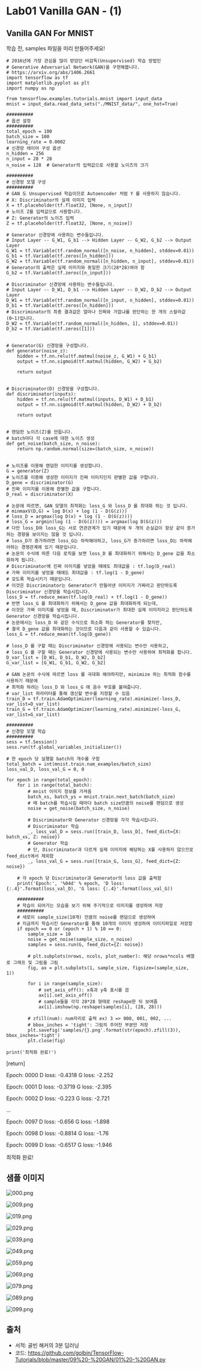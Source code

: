 # Lab01 Vanilla GAN - (1)

## Vanilla GAN For MNIST

학습 전, samples 파일을 미리 만들어주세요!


    # 2016년에 가장 관심을 많이 받았던 비감독(Unsupervised) 학습 방법인
    # Generative Adversarial Network(GAN)을 구현해봅니다.
    # https://arxiv.org/abs/1406.2661
    import tensorflow as tf
    import matplotlib.pyplot as plt
    import numpy as np
    
    from tensorflow.examples.tutorials.mnist import input_data
    mnist = input_data.read_data_sets("./MNIST_data/", one_hot=True)
    
    ##########
    # 옵션 설정
    ##########
    total_epoch = 100
    batch_size = 100
    learning_rate = 0.0002
    # 신경망 레이어 구성 옵션
    n_hidden = 256
    n_input = 28 * 28
    n_noise = 128  # Generator의 입력값으로 사용할 노이즈의 크기
    
    ##########
    # 신경망 모델 구성
    ##########
    # GAN 도 Unsupervised 학습이므로 Autoencoder 처럼 Y 를 사용하지 않습니다.
    # X: Discriminator의 실제 이미지 입력
    X = tf.placeholder(tf.float32, [None, n_input])
    # 노이즈 Z를 입력값으로 사용합니다.
    # Z: Generator의 노이즈 입력
    Z = tf.placeholder(tf.float32, [None, n_noise])
    
    # Generator 신경망에 사용하는 변수들입니다.
    # Input Layer -- G_W1, G_b1 --> Hidden Layer -- G_W2, G_b2 --> Output Layer
    G_W1 = tf.Variable(tf.random_normal([n_noise, n_hidden], stddev=0.01))
    G_b1 = tf.Variable(tf.zeros([n_hidden]))
    G_W2 = tf.Variable(tf.random_normal([n_hidden, n_input], stddev=0.01))
    # Generator의 출력은 실제 이미지와 동일한 크기(28*28)여야 함
    G_b2 = tf.Variable(tf.zeros([n_input]))
    
    # Discriminator 신경망에 사용하는 변수들입니다.
    # Input Layer -- D_W1, D_b1 --> Hidden Layer -- D_W2, D_b2 --> Output Layer
    D_W1 = tf.Variable(tf.random_normal([n_input, n_hidden], stddev=0.01))
    D_b1 = tf.Variable(tf.zeros([n_hidden]))
    # Discriminator의 최종 결과값은 얼마나 진짜와 가깝냐를 판단하는 한 개의 스칼라값(0~1)입니다.
    D_W2 = tf.Variable(tf.random_normal([n_hidden, 1], stddev=0.01))
    D_b2 = tf.Variable(tf.zeros([1]))
    
    
    # Generator(G) 신경망을 구성합니다.
    def generator(noise_z):
        hidden = tf.nn.relu(tf.matmul(noise_z, G_W1) + G_b1)
        output = tf.nn.sigmoid(tf.matmul(hidden, G_W2) + G_b2)
    
        return output
    
    
    # Discriminator(D) 신경망을 구성합니다.
    def discriminator(inputs):
        hidden = tf.nn.relu(tf.matmul(inputs, D_W1) + D_b1)
        output = tf.nn.sigmoid(tf.matmul(hidden, D_W2) + D_b2)
    
        return output
    
    
    # 랜덤한 노이즈(Z)를 만듭니다.
    # batch마다 각 case에 대한 노이즈 생성
    def get_noise(batch_size, n_noise):
        return np.random.normal(size=(batch_size, n_noise))
    
    
    # 노이즈를 이용해 랜덤한 이미지를 생성합니다.
    G = generator(Z)
    # 노이즈를 이용해 생성한 이미지가 진짜 이미지인지 판별한 값을 구합니다.
    D_gene = discriminator(G)
    # 진짜 이미지를 이용해 판별한 값을 구합니다.
    D_real = discriminator(X)
    
    # 논문에 따르면, GAN 모델의 최적화는 loss_G 와 loss_D 를 최대화 하는 것 입니다.
    # minmaxV(D,G) = log D(x) + log (1 - D(G(z)))
    # loss_D = argmax(log D(x) + log (1 - D(G(z))))
    # loss_G = argmin(log (1 - D(G(z)))) = argmax(log D(G(z)))
    # 다만 loss_D와 loss_G는 서로 연관관계가 있기 때문에 두 개의 손실값이 항상 같이 증가하는 경향을 보이지는 않을 것 입니다.
    # loss_D가 증가하려면 loss_G는 하락해야하고, loss_G가 증가하려면 loss_D는 하락해야하는 경쟁관계에 있기 때문입니다.
    # 논문의 수식에 따른 다음 로직을 보면 loss_D 를 최대화하기 위해서는 D_gene 값을 최소화하게 됩니다.
    # Discriminator에 진짜 이미지를 넣었을 때에도 최대값을 : tf.log(D_real)
    # 가짜 이미지를 넣었을 때에도 최대값을 : tf.log(1 - D_gene)
    # 갖도록 학습시키기 때문입니다.
    # 이것은 Discriminator는 Generator가 만들어낸 이미지가 가짜라고 판단하도록 Discriminator 신경망을 학습시킵니다.
    loss_D = tf.reduce_mean(tf.log(D_real) + tf.log(1 - D_gene))
    # 반면 loss_G 를 최대화하기 위해서는 D_gene 값을 최대화하게 되는데,
    # 이것은 가짜 이미지를 넣었을 때, Discriminator가 최대한 실제 이미지라고 판단하도록 Generator 신경망을 학습시킵니다.
    # 논문에서는 loss_D 와 같은 수식으로 최소화 하는 Generator를 찾지만,
    # 결국 D_gene 값을 최대화하는 것이므로 다음과 같이 사용할 수 있습니다.
    loss_G = tf.reduce_mean(tf.log(D_gene))
    
    # loss_D 를 구할 때는 Discriminator 신경망에 사용되는 변수만 사용하고,
    # loss_G 를 구할 때는 Generator 신경망에 사용되는 변수만 사용하여 최적화를 합니다.
    D_var_list = [D_W1, D_b1, D_W2, D_b2]
    G_var_list = [G_W1, G_b1, G_W2, G_b2]
    
    # GAN 논문의 수식에 따르면 loss 를 극대화 해야하지만, minimize 하는 최적화 함수를 사용하기 때문에
    # 최적화 하려는 loss_D 와 loss_G 에 음수 부호를 붙여줍니다.
    # var_list 파라미터를 통해 갱신할 변수를 지정할 수 있음
    train_D = tf.train.AdamOptimizer(learning_rate).minimize(-loss_D, var_list=D_var_list)
    train_G = tf.train.AdamOptimizer(learning_rate).minimize(-loss_G, var_list=G_var_list)
    
    ##########
    # 신경망 모델 학습
    ##########
    sess = tf.Session()
    sess.run(tf.global_variables_initializer())
    
    # 한 epoch 당 실행할 batch의 개수를 구함
    total_batch = int(mnist.train.num_examples/batch_size)
    loss_val_D, loss_val_G = 0, 0
    
    for epoch in range(total_epoch):
        for i in range(total_batch):
            # mnist 이미지 정보를 가져옴
            batch_xs, batch_ys = mnist.train.next_batch(batch_size)
            # 매 batch를 학습시킬 때마다 batch size만큼의 noise를 랜덤으로 생성
            noise = get_noise(batch_size, n_noise)
    
            # Discriminator와 Generator 신경망을 각각 학습시킵니다.
            # Discriminator 학습
            _, loss_val_D = sess.run([train_D, loss_D], feed_dict={X: batch_xs, Z: noise})
            # Generator 학습
            # 단, Discriminator과 다르게 실제 이미지에 해당하는 X를 사용하지 않으므로 feed_dict에서 제외함
            _, loss_val_G = sess.run([train_G, loss_G], feed_dict={Z: noise})
    
        # 각 epoch 당 Discriminator과 Generator의 loss 값을 출력함
        print('Epoch:', '%04d' % epoch, 'D loss: {:.4}'.format(loss_val_D), 'G loss: {:.4}'.format(loss_val_G))
    
        ##########
        # 학습이 되어가는 모습을 보기 위해 주기적으로 이미지를 생성하여 저장
        ##########
        # 새로이 sample_size(10개) 만큼의 noise를 랜덤으로 생성하여
        # 지금까지 학습시킨 Generator를 통해 10개의 이미지 생성하여 이미지파일로 저장함
        if epoch == 0 or (epoch + 1) % 10 == 0:
            sample_size = 10
            noise = get_noise(sample_size, n_noise)
            samples = sess.run(G, feed_dict={Z: noise})
    
            # plt.subplots(nrows, ncols, plot_number): 해당 nrows*ncols 배열로 그래프 및 그림을 그림
            fig, ax = plt.subplots(1, sample_size, figsize=(sample_size, 1))
    
            for i in range(sample_size):
                # set_axis_off(): x축과 y축 표시를 끔
                ax[i].set_axis_off()
                # sample들을 각각 28*28 형태로 reshape한 뒤 보여줌
                ax[i].imshow(np.reshape(samples[i], (28, 28)))
    
            # zfill(num): num자리로 출력 ex) 3 => 000, 001, 002, ...
            # bbox_inches = 'tight': 그림의 주어진 부분만 저장
            plt.savefig('samples/{}.png'.format(str(epoch).zfill(3)), bbox_inches='tight')
            plt.close(fig)
    
    print('최적화 완료!')
    
[return]

Epoch: 0000 D loss: -0.4318 G loss: -2.252

Epoch: 0001 D loss: -0.3719 G loss: -2.395

Epoch: 0002 D loss: -0.223 G loss: -2.721

...

Epoch: 0097 D loss: -0.656 G loss: -1.898

Epoch: 0098 D loss: -0.8814 G loss: -1.76

Epoch: 0099 D loss: -0.6517 G loss: -1.946

최적화 완료!

## 샘플 이미지

![000.png](samples/000.png)

![009.png](samples/009.png)

![019.png](samples/019.png)

![029.png](samples/029.png)

![039.png](samples/039.png)

![049.png](samples/049.png)

![059.png](samples/059.png)

![069.png](samples/069.png)

![079.png](samples/079.png)

![089.png](samples/089.png)

![099.png](samples/099.png)
    
## 출처

- 서적: 골빈 해커의 3분 딥러닝
- 코드: https://github.com/golbin/TensorFlow-Tutorials/blob/master/09%20-%20GAN/01%20-%20GAN.py